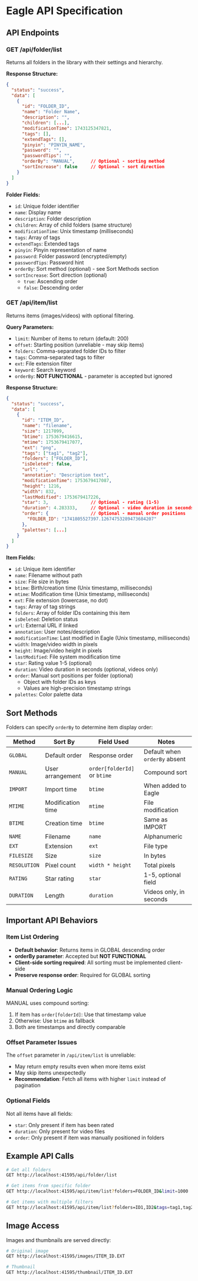 # Eagle API Specification

## API Endpoints

### GET /api/folder/list

Returns all folders in the library with their settings and hierarchy.

**Response Structure:**
```json
{
  "status": "success",
  "data": [
    {
      "id": "FOLDER_ID",
      "name": "Folder Name",
      "description": "",
      "children": [...],
      "modificationTime": 1743125347821,
      "tags": [],
      "extendTags": [],
      "pinyin": "PINYIN_NAME",
      "password": "",
      "passwordTips": "",
      "orderBy": "MANUAL",      // Optional - sorting method
      "sortIncrease": false     // Optional - sort direction
    }
  ]
}
```

**Folder Fields:**
- `id`: Unique folder identifier
- `name`: Display name
- `description`: Folder description
- `children`: Array of child folders (same structure)
- `modificationTime`: Unix timestamp (milliseconds)
- `tags`: Array of tags
- `extendTags`: Extended tags
- `pinyin`: Pinyin representation of name
- `password`: Folder password (encrypted/empty)
- `passwordTips`: Password hint
- `orderBy`: Sort method (optional) - see Sort Methods section
- `sortIncrease`: Sort direction (optional)
  - `true`: Ascending order
  - `false`: Descending order

### GET /api/item/list

Returns items (images/videos) with optional filtering.

**Query Parameters:**
- `limit`: Number of items to return (default: 200)
- `offset`: Starting position (unreliable - may skip items)
- `folders`: Comma-separated folder IDs to filter
- `tags`: Comma-separated tags to filter
- `ext`: File extension filter
- `keyword`: Search keyword
- `orderBy`: **NOT FUNCTIONAL** - parameter is accepted but ignored

**Response Structure:**
```json
{
  "status": "success",
  "data": [
    {
      "id": "ITEM_ID",
      "name": "filename",
      "size": 1217099,
      "btime": 1753679416615,
      "mtime": 1753679417077,
      "ext": "png",
      "tags": ["tag1", "tag2"],
      "folders": ["FOLDER_ID"],
      "isDeleted": false,
      "url": "",
      "annotation": "Description text",
      "modificationTime": 1753679417087,
      "height": 1216,
      "width": 832,
      "lastModified": 1753679417226,
      "star": 3,                // Optional - rating (1-5)
      "duration": 4.283333,     // Optional - video duration in seconds
      "order": {                // Optional - manual order positions
        "FOLDER_ID": "1741805527397.12674753289473684207"
      },
      "palettes": [...]
    }
  ]
}
```

**Item Fields:**
- `id`: Unique item identifier
- `name`: Filename without path
- `size`: File size in bytes
- `btime`: Birth/creation time (Unix timestamp, milliseconds)
- `mtime`: Modification time (Unix timestamp, milliseconds)
- `ext`: File extension (lowercase, no dot)
- `tags`: Array of tag strings
- `folders`: Array of folder IDs containing this item
- `isDeleted`: Deletion status
- `url`: External URL if linked
- `annotation`: User notes/description
- `modificationTime`: Last modified in Eagle (Unix timestamp, milliseconds)
- `width`: Image/video width in pixels
- `height`: Image/video height in pixels
- `lastModified`: File system modification time
- `star`: Rating value 1-5 (optional)
- `duration`: Video duration in seconds (optional, videos only)
- `order`: Manual sort positions per folder (optional)
  - Object with folder IDs as keys
  - Values are high-precision timestamp strings
- `palettes`: Color palette data

## Sort Methods

Folders can specify `orderBy` to determine item display order:

| Method | Sort By | Field Used | Notes |
|--------|---------|------------|-------|
| `GLOBAL` | Default order | Response order | Default when `orderBy` absent |
| `MANUAL` | User arrangement | `order[folderId]` or `btime` | Compound sort |
| `IMPORT` | Import time | `btime` | When added to Eagle |
| `MTIME` | Modification time | `mtime` | File modification |
| `BTIME` | Creation time | `btime` | Same as IMPORT |
| `NAME` | Filename | `name` | Alphanumeric |
| `EXT` | Extension | `ext` | File type |
| `FILESIZE` | Size | `size` | In bytes |
| `RESOLUTION` | Pixel count | `width * height` | Total pixels |
| `RATING` | Star rating | `star` | 1-5, optional field |
| `DURATION` | Length | `duration` | Videos only, in seconds |

## Important API Behaviors

### Item List Ordering
- **Default behavior**: Returns items in GLOBAL descending order
- **orderBy parameter**: Accepted but **NOT FUNCTIONAL**
- **Client-side sorting required**: All sorting must be implemented client-side
- **Preserve response order**: Required for GLOBAL sorting

### Manual Ordering Logic
MANUAL uses compound sorting:
1. If item has `order[folderId]`: Use that timestamp value
2. Otherwise: Use `btime` as fallback
3. Both are timestamps and directly comparable

### Offset Parameter Issues
The `offset` parameter in `/api/item/list` is unreliable:
- May return empty results even when more items exist
- May skip items unexpectedly
- **Recommendation**: Fetch all items with higher `limit` instead of pagination

### Optional Fields
Not all items have all fields:
- `star`: Only present if item has been rated
- `duration`: Only present for video files
- `order`: Only present if item was manually positioned in folders

## Example API Calls

```bash
# Get all folders
GET http://localhost:41595/api/folder/list

# Get items from specific folder
GET http://localhost:41595/api/item/list?folders=FOLDER_ID&limit=1000

# Get items with multiple filters
GET http://localhost:41595/api/item/list?folders=ID1,ID2&tags=tag1,tag2&ext=png
```

## Image Access

Images and thumbnails are served directly:

```bash
# Original image
GET http://localhost:41595/images/ITEM_ID.EXT

# Thumbnail
GET http://localhost:41595/thumbnail/ITEM_ID.EXT
```
